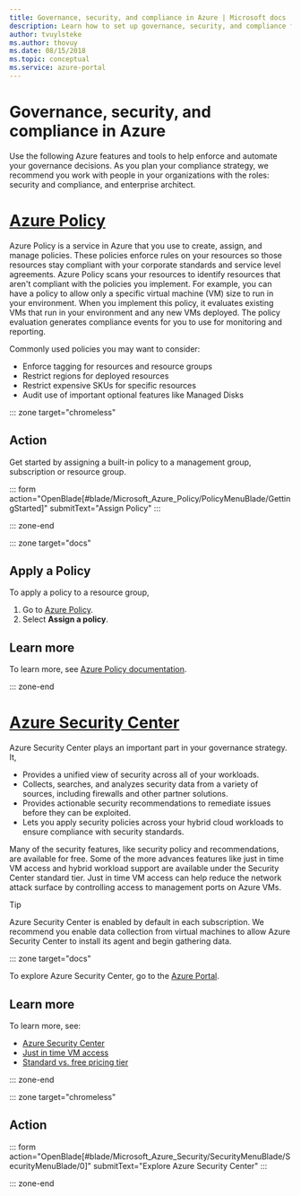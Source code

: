 ```yaml
---
title: Governance, security, and compliance in Azure | Microsoft docs
description: Learn how to set up governance, security, and compliance for your Azure environment
author: tvuylsteke 
ms.author: thovuy
ms.date: 08/15/2018
ms.topic: conceptual
ms.service: azure-portal
---
```

# Governance, security, and compliance in Azure

Use the following Azure features and tools to help enforce and automate your governance decisions. As you plan your compliance strategy, we recommend you work with people in your organizations with the roles: security and compliance, and enterprise architect.

# [Azure Policy](#tab/AzurePolicy)

Azure Policy is a service in Azure that you use to create, assign, and manage policies. These policies enforce rules on your resources so those resources stay compliant with your corporate standards and service level agreements. Azure Policy scans your resources to identify resources that aren't compliant with the policies you implement. For example, you can have a policy to allow only a specific virtual machine (VM) size to run in your environment. When you implement this policy, it evaluates existing VMs that run in your environment and any new VMs deployed. The policy evaluation generates compliance events for you to use for monitoring and reporting.

Commonly used policies you may want to consider:

* Enforce tagging for resources and resource groups
* Restrict regions for deployed resources
* Restrict expensive SKUs for specific resources
* Audit use of important optional features like Managed Disks


::: zone target="chromeless"

## Action

Get started by assigning a built-in policy to a management group, subscription or resource group.

::: form action="OpenBlade[#blade/Microsoft_Azure_Policy/PolicyMenuBlade/GettingStarted]" submitText="Assign Policy" :::

::: zone-end

::: zone target="docs"
## Apply a Policy

To apply a policy to a resource group,

1. Go to [Azure Policy](https://portal.azure.com/#blade/Microsoft_Azure_Policy/PolicyMenuBlade/GettingStarted).
1. Select **Assign a policy**.

## Learn more

To learn more, see [Azure Policy documentation](https://docs.microsoft.com/en-us/azure/azure-policy/).
 
::: zone-end

# [Azure Security Center](#tab/AzureSecurityCenter)

Azure Security Center plays an important part in your governance strategy. It,

- Provides a unified view of security across all of your workloads.
- Collects, searches, and analyzes security data from a variety of sources, including firewalls and other partner solutions.
- Provides actionable security recommendations to remediate issues before they can be exploited.
- Lets you apply security policies across your hybrid cloud workloads to ensure compliance with security standards.

Many of the security features, like security policy and recommendations, are available for free. Some of the more advances features like just in time VM access and hybrid workload support are available under the Security Center standard tier. Just in time VM access can help reduce the network attack surface by controlling access to management ports on Azure VMs.

> [!TIP]
> Azure Security Center is enabled by  default in each subscription. We recommend you enable data collection from virtual machines to allow Azure Security Center to install its agent and begin gathering data.


::: zone target="docs"

To explore Azure Security Center, go to the [Azure Portal](https://portal.azure.com/#blade/Microsoft_Azure_Security/SecurityMenuBlade/SecurityMenuBlade/0).  

## Learn more

To learn more, see:

- [Azure Security Center](/azure/security-center/)
- [Just in time VM access](/azure/security-center/security-center-just-in-time#how-does-just-in-time-access-work)
- [Standard vs. free pricing tier](https://azure.microsoft.com/pricing/details/security-center/) 

::: zone-end

::: zone target="chromeless"
## Action

::: form action="OpenBlade[#blade/Microsoft_Azure_Security/SecurityMenuBlade/SecurityMenuBlade/0]" submitText="Explore Azure Security Center" :::

::: zone-end
